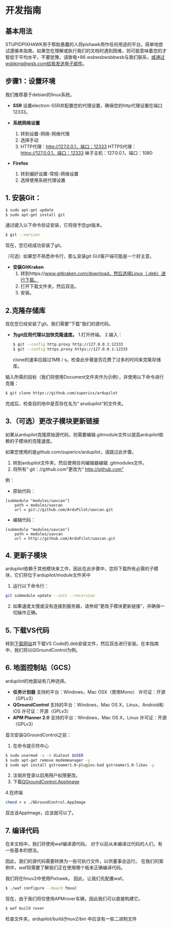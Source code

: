 # 开发指南

## 基本用法 ##
STUPIDPIXHAWK用于帮助愚蠢的人将pixhawk用作任何用途的平台。简单地尝试遵循本指南。如果您在理解或执行我们的文档时遇到困难，则可能意味着您的才智低于平均水平，不要犹豫，请致电+86 wsbwsbwsbbwsb与我们联系，或通过wsbking@wsb.com给我发送电子邮件。



## 步骤1：设置环境

我们推荐基于debian的linux系统。

*   **SSR**
    设置electron-SSR并配置您的代理设置，确保您的http代理设置在端口12333。

*   **系统网络设置**
    1. 转到设置-网络-网络代理
    2. 选择手动
    3. HTTP代理：http://127.0.0.1，端口：12333
        HTTPS代理：https://127.0.0.1，端口：12333
        袜子主机：127.0.0.1，端口：1080

*   **Firefox**
    1. 转到偏好设置-常规-网络设置
    2. 选择使用系统代理设置

## 1. 安装Git：


```sh
$ sudo apt-get update
$ sudo apt-get install git
```  
通过键入以下命令验证安装，它将授予您git版本。
```sh
$ git --version
```
现在，您已经成功安装了git。
  
（可选）如果您不熟悉命令行，那么安装git GUI客户端可能是一个好主意。
*   **安装GitKraken**
    1. 转到https://www.gitkraken.com/download，然后选择Linux（.deb）进行下载。
    2. 打开下载文件夹，然后双击。
    3. 安装。

## 2.克隆存储库
现在您已经安装了git。我们需要“下载”我们的源代码。
*   **为git应用代理以加快克隆速度。**
    1.打开终端。
    2.输入：
    ```sh
    $ git --config http.proxy http://127.0.0.1:12333
    $ git --config https.proxy https://127.0.0.1:12333
    ``` 
    clone的速率应超过1MB / s。检查此步骤是否花费了过多的时间来克隆存储库。

输入所需的目标（我们将使用Document文件夹作为示例），并使用以下命令进行克隆：
```sh
$ git clone https://github.com/supericx/ardupilot
``` 
完成后，检查目的地中是否存在名为“ arudupilot”的文件夹。

## 3.（可选）更改子模块更新链接
如果从ardupilot克隆原始源代码，则需要编辑.gitmodule文件以提高ardupilot依赖的子模块的克隆速度。

如果您使用的是github.com/supericx/ardupilot，请跳过此步骤。

1. 转到ardupilot文件夹，然后使用任何编辑器编辑 .gitmodules文件。
2. 将所有“ git：//github.com”更改为“ http://github.com”

例：
    
* 原始代码：
```
[submodule "modules/uavcan"]
	path = modules/uavcan
	url = git://github.com/ArduPilot/uavcan.git
```

* 编辑代码：
```
[submodule "modules/uavcan"]
	path = modules/uavcan
	url = http://github.com/ArduPilot/uavcan.git
```

## 4. 更新子模块
ardupilot依赖于其他模块来工作，因此在此步骤中，您将下载所有必需的子模块，它们将位于ardupilot/module文件夹中

1. 运行以下命令行：
```sh
git submodule update --init --recursive
```
2. 如果速度太慢或没有连接到服务器，请参阅“更改子模块更新链接”，并确保一切操作正确。

## 5. 下载VS代码
转到[下载网站][1]并下载VS Code的.deb安装文件，然后双击进行安装。在本指南中，我们将以QGroundControl为例。

[1]: https://code.visualstudio.com/download

## 6. 地面控制站（GCS）
ardupilot的地面站有几种选择。
* **任务计划器**
支持的平台：Windows，Mac OSX（使用Mono）
许可证：开源（GPLv3）
* **QGroundControl**
支持的平台：Windows，Mac OS X，Linux，Android和iOS
许可证：开源（GPLv3）
* **APM Planner 2.0**
支持的平台：Windows，Mac OS X，Linux
许可证：开源（GPLv3）

首次安装QGroundControl之前：
1. 在命令提示符中心
```sh
$ sudo usermod -a -G dialout $USER
$ sudo apt-get remove modemmanager -y
$ sudo apt install gstreamer1.0-plugins-bad gstreamer1.0-libav -y
```
2. 注销并登录以启用用户权限更改。
3. 下载[QGroundControl.AppImage][1]

[1]:https：//s3-us-west-2.amazonaws.com/qgroundcontrol/latest/QGroundControl.AppImage

4.在终端
```sh
chmod + x ./QGroundControl.AppImage
```
双击该AppImage，应该就可以了。

## 7. 编译代码
在本文档中，我们将使用waf编译源代码。 对于以前从未编译过代码的人们，有一些基本的想法。

因此，我们的源代码需要转换为一些可执行文件，以供董事会运行。 在我们的案例中，waf将需要了解我们正在使用哪个板来正确编译代码。

我们将在fmuv2中使用Pixhawk。 因此，让我们先配置waf。
```sh
$ ./waf configure --board fmuv2
```

现在，由于我们将仅使用APMrover车辆，因此我们可以直接构建它。

```sh
$ waf build rover
```
检查文件夹，*ardupilot/build/fmuv2/bin* 中应该有一些二进制文件